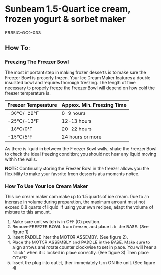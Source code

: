 # Sunbeam 1.5-Quart ice cream, frozen yogurt & sorbet maker
FRSBIC-GC0-033

## How To:
### Freezing The Freezer Bowl
The most important step in making frozen desserts is to make sure the Freezer Bowl is properly frozen.  Your Ice Cream Maker features a double insulated bowl and requires thorough freezing.  The length of time necessary to properly freeze the Freezer Bowl will depend on how cold the freezer temperature is.

| Freezer Temperature | Approx. Min. Freezing Time |
|---------------------|----------------------------|
| -30‎°C/-22‎°F         | 8-9 hours                  |
| -25‎°C/-13‎°F         | 12-13 hours                |
| -18‎°C/0‎°F           | 20-22 hours                |
| -15‎°C/5‎°F           | 24 hours or more           |

As there is liquid in between the Freezer Bowl walls, shake the Freezer Bowl to check the ideal freezing condition; you should not hear any liquid moving within the walls.

**NOTE:** Continually storing the Freezer Bowl in the freezer allows you the flexibility to make your favorite froen desserts at a moments notice.

### How To Use Your Ice Cream Maker
This ice cream maker cam make up to 1.5 quarts of ice cream.  Due to an increase in volume during preparation, the maximum amount must not exceed 0.8 quarts of liquid.  If using your own recipes, adapt the volume of mixture to this amount.

1. Make sure unit switch is in OFF (O) position.
2. Remove FREEZER BOWL from freezer, and place it in the BASE. (See figure 1)
3. Insert PADDLE inter the MOTOR ASSEMBY. (See figure 2).
4. Place the MOTOR ASSEMBLY and PADDLE in the BASE.  Make sure to align arrows and rotate counter clockwise to set in place.  You will hear a "click" when it is locked in place correctly. (See figure 3) Then place COVER.
5. Insert the plug into outlet, then immedately turn ON the unit. (See figure 4)
